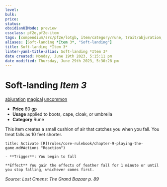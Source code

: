 ```yaml
---
level:
bulk:
price:
status:
obsidianUIMode: preview
cssclass: pf2e,pf2e-item
tags: [compendium/src/pf2e/lotgb, item/category/rune, trait/abjuration, trait/magical, trait/uncommon]
aliases: [Soft-landing *Item 3*, "Soft-landing"]
title: Soft-landing *Item 3*
linter-yaml-title-alias: Soft-landing *Item 3*
date created: Monday, June 19th 2023, 5:15:11 pm
date modified: Thursday, June 29th 2023, 5:30:28 pm
---
```


# Soft-landing *Item 3*

[abjuration](rules/traits/abjuration.md) [magical](rules/traits/magical.md) [uncommon](rules/traits/uncommon.md)  

- **Price** 60 gp
- **Usage** applied to boots, cape, cloak, or umbrella
- **Category** Rune

This item creates a small cushion of air that catches you when you fall. You treat falls as 10 feet shorter.

```ad-embed-ability
title: Activate [R](rules/core-rulebook/chapter-9-playing-the-game.md#Actions "Reaction")

- **Trigger**: You begin to fall

**Effect** You gain the effects of feather fall for 1 minute or until you stop falling, whichever comes first.
```

*Source: Lost Omens: The Grand Bazaar p. 89*
